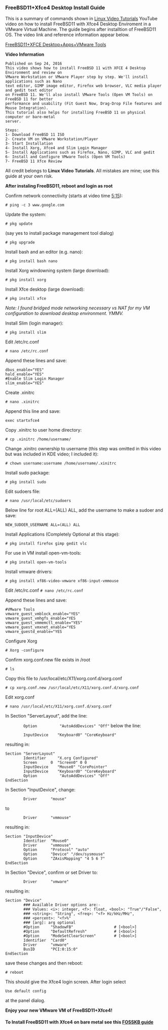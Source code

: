 ### FreeBSD11+Xfce4 Desktop Install Guide

This is a summary of commands shown in [Linux Video Tutorials](https://www.youtube.com/user/CloudSystemsEngineer/) YouTube video on how to install FreeBSD11 with Xfce4 Desktop Enviroment in a VMware Virtual Machine. The guide begins after installtion of FreeBSD11 OS. The video link and reference information appear below.

[FreeBSD11+XFCE Desktop+Apps+VMware Tools](https://youtu.be/j3isaoJsHDU)

**Video Information**

```
Published on Sep 24, 2016
This video shows how to install FreeBSD 11 with XFCE 4 Desktop Environment and review on 
VMware Workstation or VMware Player step by step. We'll install applications such as Nano 
text editor, GIMP image editor, Firefox web browser, VLC media player and gedit text editor 
on FreeBSD 11. We'll also install VMware Tools (Open VM Tools) on FreeBSD 11 for better
performance and usability (Fit Guest Now, Drag-Drop File features and Mouse Integration). 
This tutorial also helps for installing FreeBSD 11 on physical computer or bare-metal 
server.

Steps:
1- Download FreeBSD 11 ISO
2- Create VM on VMware Workstation/Player
3- Start Installation
4- Install Xorg, Xfce4 and Slim Login Manager
5- Install Applications such as Firefox, Nano, GIMP, VLC and gedit
6- Install and Configure VMware Tools (Open VM Tools)
7- FreeBSD 11 Xfce Review
```

All credit belongs to **Linux Video Tutorials**. All mistakes are mine; use this guide at your own risk.


**After instaling FreeBSD11, reboot and login as root**

Confirm network connectivity (starts at video time [5:15](https://www.youtube.com/watch?v=j3isaoJsHDU&feature=youtu.be&t=315)):

```# ping -c 3 www.google.com```

Update the system:

```# pkg update```

(say yes to install package management tool dialog)

```# pkg upgrade```

Install bash and an editor (e.g. nano):

```# pkg install bash nano```

Install Xorg windowning system (large download):

```# pkg install xorg```

Install Xfce desktop (large download):

```# pkg install xfce```

_Note: I found bridged mode networking necessary vs NAT for my VM configuration to download desktop environment. YMMV._

Install Slim (login manager):

```# pkg install slim```

Edit /etc/rc.conf

```# nano /etc/rc.conf ```

Append these lines and save:

```
dbus_enable="YES"
hald_enable="YES"
#Enable Slim Login Manager
slim_enable="YES"
```
Create .xinitrc

```# nano .xinitrc```

Append this line and save:

```exec startxfce4```

Copy .xinitrc to user home directory:

```# cp .xinitrc /home/username/```

Change .xinitrc ownership to username (this step was omitted in this video but was included in KDE video; I included it):

```# chown username:username /home/username/.xinitrc```

Install sudo package:

```# pkg install sudo```

Edit sudoers file:

```# nano /usr/local/etc/sudoers```

Below line for root ALL=(ALL) ALL, add the username to make a sudoer and save:

```NEW_SUDOER_USERNAME ALL=(ALL) ALL```

Install Applications (Completely Optional at this stage):

```# pkg install firefox gimp gedit vlc```

For use in VM install open-vm-tools:

```# pkg install open-vm-tools```

Install vmware drivers:

```# pkg install xf86-video-vmware xf86-input-vmmouse```

Edit /etc/rc.conf
```# nano /etc/rc.conf ```

Append these lines and save:

```
#VMware Tools
vmware_guest_vmblock_enable="YES"
vmware_guest_vmhgfs_enable="YES
vmware_guest_vmmemctl_enable="YES"
vmware_guest_vmxnet_enable="YES
vmware_guestd_enable="YES
```

Configure Xorg

```# Xorg -configure```

Confirm xorg.conf.new file exists in /root

```# ls```

Copy this file to /usr/local/etc/X11/xorg.conf.d/xorg.conf

```# cp xorg.conf.new /usr/local/etc/X11/xorg.conf.d/xorg.conf```

Edit xorg.conf

```# nano /usr/local/etc/X11/xorg.conf.d/xorg.conf```

In Section "ServerLayout", add the line:

```        Option          "AutoAddDevices" "Off"```
below the line:

```        InputDevice    "Keyboard0" "CoreKeyboard"```

resulting in:

```
Section "ServerLayout"
        Identifier     "X.org Configured"
        Screen      0  "Screen0" 0 0
        InputDevice    "Mouse0" "CorePointer"
        InputDevice    "Keyboard0" "CoreKeyboard"
        Option          "AutoAddDevices" "Off"
EndSection
```

In Section "InputDevice", change:

```        Driver      "mouse"```

to

```        Driver      "vmmouse"```

resulting in:

```
Section "InputDevice"
        Identifier  "Mouse0"
        Driver      "vmmouse"
        Option      "Protocol" "auto"
        Option      "Device" "/dev/sysmouse"
        Option      "ZAxisMapping" "4 5 6 7"
EndSection
```

In Section "Device", confirm or set Driver to:

```        Driver      "vmware"```

resulting in:

```
Section "Device"
        ### Available Driver options are:-
        ### Values: <i>: integer, <f>: float, <bool>: "True"/"False",
        ### <string>: "String", <freq>: "<f> Hz/kHz/MHz",
        ### <percent>: "<f>%"
        ### [arg]: arg optional
        #Option     "ShadowFB"                  # [<bool>]
        #Option     "DefaultRefresh"            # [<bool>]
        #Option     "ModeSetClearScreen"        # [<bool>]
        Identifier  "Card0"
        Driver      "vmware"
        BusID       "PCI:0:15:0"
EndSection
```

save these changes and then reboot:

```# reboot```

This should give the Xfce4 login screen. After login select 

```Use default config``` 

at the panel dialog.

**Enjoy your new VMware VM of FreeBSD11+Xfce4!**


#### To Install FreeBSD11 with Xfce4 on bare metal see this [FOSSKB guide](https://fosskb.in/2016/03/17/installing-xfce-4-on-freebsd-11/)

